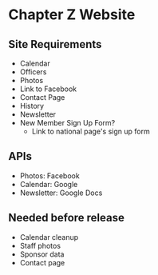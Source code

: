 # Chapter Z Website

## Site Requirements

* Calendar
* Officers
* Photos
* Link to Facebook
* Contact Page
* History
* Newsletter
* New Member Sign Up Form?
  * Link to national page's sign up form

## APIs

* Photos: Facebook
* Calendar: Google
* Newsletter: Google Docs

## Needed before release

* Calendar cleanup
* Staff photos
* Sponsor data
* Contact page
